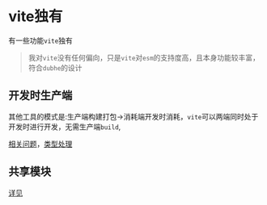 # vite独有
有一些功能`vite`独有

> 我对`vite`没有任何偏向，只是`vite`对`esm`的支持度高，且本身功能较丰富，符合`dubhe`的设计

## 开发时生产端
其他工具的模式是:生产端构建打包->消耗端开发时消耗，`vite`可以两端同时处于开发时进行开发，无需生产端`build`,

[相关问题](../question/index.md#vite)，[类型处理](../api/cli.md)


## 共享模块
[详见](../advance/share.md)